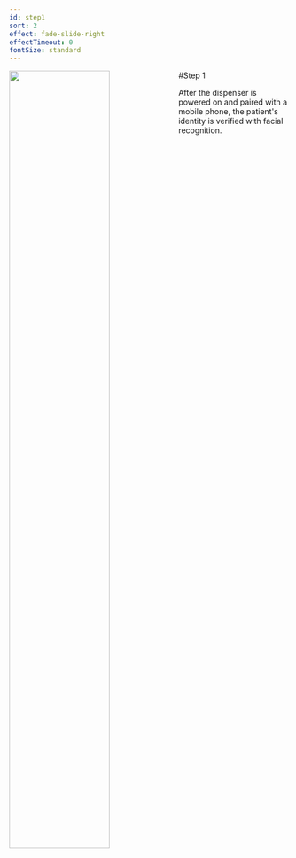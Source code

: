 ```yaml
---
id: step1
sort: 2
effect: fade-slide-right
effectTimeout: 0
fontSize: standard
---
```


#Step 1
<img align="left" width="60%" src="https://correctconsumer.com/assets/step-1.jpg">


After the dispenser is powered on and paired with a mobile phone, the patient's identity is verified with facial recognition.
